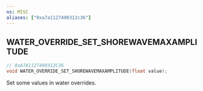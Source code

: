 ```yaml
---
ns: MISC
aliases: ["0xa7a1127490312c36"]
---
```

## WATER_OVERRIDE_SET_SHOREWAVEMAXAMPLITUDE

```c
// 0xA7A1127490312C36
void WATER_OVERRIDE_SET_SHOREWAVEMAXAMPLITUDE(float value);
```

Set some values in water overrides.

